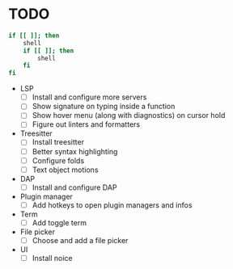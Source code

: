 # TODO

```sh
if [[ ]]; then
    shell
    if [[ ]]; then
        shell
    fi
fi
```

- LSP
    - [ ] Install and configure more servers
    - [ ] Show signature on typing inside a function
    - [ ] Show hover menu (along with diagnostics) on cursor hold
    - [ ] Figure out linters and formatters
- Treesitter
    - [ ] Install treesitter
    - [ ] Better syntax highlighting
    - [ ] Configure folds
    - [ ] Text object motions
- DAP
    - [ ] Install and configure DAP
- Plugin manager
    - [ ] Add hotkeys to open plugin managers and infos
- Term
    - [ ] Add toggle term
- File picker
    - [ ] Choose and add a file picker
- UI
    - [ ] Install noice
